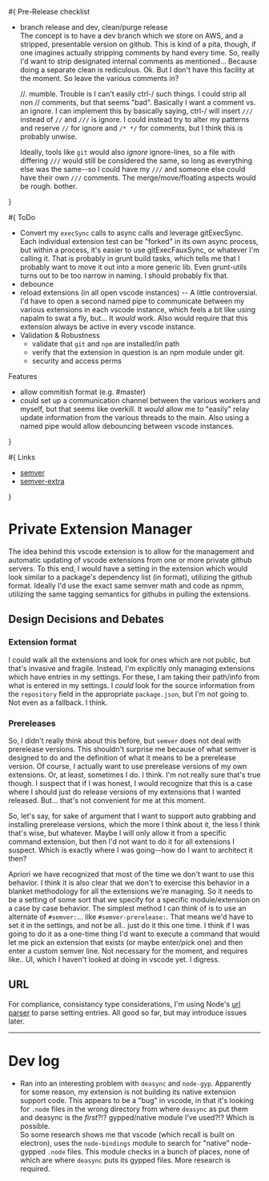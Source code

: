 

#{ Pre-Release checklist

- branch release and dev, clean/purge release  
  The concept is to have a dev branch which we store on AWS, and a stripped, presentable version on github.  This is kind of a pita, though, if one imagines actually stripping comments by hand every time.  So, really I'd want to strip designated internal comments as mentioned... Because doing a separate clean is rediculous.  Ok.  But I don't have this facility at the moment.  So leave the various comments in?

  //. mumble.  Trouble is I can't easily ctrl-/ such things.  I could strip all non // comments, but that seems "bad".  Basically I want a comment vs. an ignore.
  I can implement this by basically saying, ctrl-/ will insert `///` instead of `//` and `///` is ignore.  I could instead try to alter my patterns and reserve `//` for ignore and `/* */` for comments, but I think this is probably unwise.

  Ideally, tools like `git` would also *ignore* ignore-lines, so a file with differing `///` would still be considered the same, so long as everything else was the same--so I could have my `///` and someone else could have their own `///` comments.  The merge/move/floating aspects would be rough.  bother.

}

#{ ToDo

- Convert my `execSync` calls to async calls and leverage gitExecSync.  Each individual extension test can be "forked" in its own async process, but within a process, it's easier to use gitExecFauxSync, or whatever I'm calling it.  That is probably in grunt build tasks, which tells me that I probably want to move it out into a more generic lib.  Even grunt-utils turns out to be too narrow in naming.  I should probably fix that.
- debounce
- reload extensions (in all open vscode instances) -- A little controversial.  I'd have to open a second named pipe to communicate between my various extensions in each vscode instance, which feels a bit like using napalm to swat a fly, but...  It *would* work.  Also would require that this extension always be active in every vscode instance.
- Validation & Robustness
  - validate that `git` and `npm` are installed/in path
  - verify that the extension in question is an npm module under git.
  - security and access perms

Features

- allow commitish format (e.g. #master)
- could set up a communication channel between the various workers and myself, but that seems like overkill.  It *would* allow me to "easily" relay update information from the various threads to the main.  Also using a named pipe would allow debouncing between vscode instances.

}

#{ Links

- [semver](https://www.npmjs.com/package/semver)
- [semver-extra](https://www.npmjs.com/package/semver-extra)

}

# Private Extension Manager

The idea behind this vscode extension is to allow for the management and automatic updating of vscode extensions from one or more private github servers.  To this end, I would have a setting in the extension which would look similar to a package's dependency list (in format), utilizing the github format.  Ideally I'd use the exact same semver math and code as npmm, utilizing the same tagging semantics for githubs in pulling the extensions.

## Design Decisions and Debates

### Extension format

I could walk all the extensions and look for ones which are not public, but that's invasive and fragile.  Instead, I'm explicitly only managing extensions which have entries in my settings.  For these, I am taking their path/info from what is entered in my settings.  I *could* look for the source information from the `repository` field in the appropriate `package.json`, but I'm not going to.  Not even as a fallback.  I think.

### Prereleases

So, I didn't really think about this before, but `semver` does not deal with prerelease versions.  This shouldn't surprise me because of what semver is designed to do and the definition of what it means to be a prerelease version.  Of course, *I* actually want to use prerelease versions of my own extensions.  Or, at least, sometimes I do.  I think.  I'm not really sure that's true though.  I suspect that if I was honest, I would recognize that this is a case where I should just do release versions of my extensions that I wanted released.  But... that's not convenient for me at this moment.

So, let's say, for sake of argument that I want to support auto grabbing and installing prerelease versions, which the more I think about it, the less I think that's wise, but whatever.  Maybe I will only allow it from a specific command extension, but then I'd not want to do it for all extensions I suspect.  Which is exactly where I was going--how do I want to architect it then?  

Apriori we have recognized that most of the time we don't want to use this behavior.  I think it is also clear that we don't to exercise this behavior in a blanket methodology for all the extensions we're managing.  So it needs to be a setting of some sort that we specify for a specific module/extension on a case by case behavior.  The simplest method I can think of is to use an alternate of `#semver:`... like `#semver-prerelease:`.  That means we'd have to set it in the settings, and not be all.. just do it this one time.  I think if I was going to do it as a one-time thing I'd want to execute a command that would let me pick an extension that exists (or maybe enter/pick one) and then enter a custom semver line.  Not necessary for the moment, and requires like.. UI, which I haven't looked at doing in vscode yet.  I digress.

## URL

For compliance, consistancy type considerations, I'm using Node's [url parser](https://nodejs.org/docs/latest-v8.x/api/url.html#url_class_url) to parse setting entries.  All good so far, but may introduce issues later.

-----

# Dev log

- Ran into an interesting problem with `deasync` and `node-gyp`.  Apparently for some reason, my extension is not building its native extension support code.  This appears to be a "bug" in vscode, in that it's looking for `.node` files in the wrong directory from where `deasync` as put them and deasync is the *first*?!? gypped/native module I've used?!?  Which is possible.  
  So some research shows me that vscode (which recall is built on electron), uses the `node-bindings` module to search for "native" node-gypped `.node` files.  This module checks in a bunch of places, none of which are where `deasync` puts its gypped files.  More research is required. 
